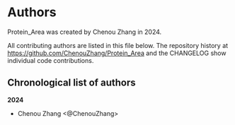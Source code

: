 # Authors

Protein_Area was created by Chenou Zhang in 2024.


All contributing authors are listed in this file below.
The repository history at https://github.com/ChenouZhang/Protein_Area
and the CHANGELOG show individual code contributions.

## Chronological list of authors

<!--
The rules for this file:
  * Authors are sorted chronologically, earliest to latest
  * Please format it each entry as "Preferred name <GitHub username>"
  * Your preferred name is whatever you wish to go by --
    it does *not* have to be your legal name!
  * Please start a new section for each new year
  * Don't ever delete anything
-->

**2024**
- Chenou Zhang <@ChenouZhang>